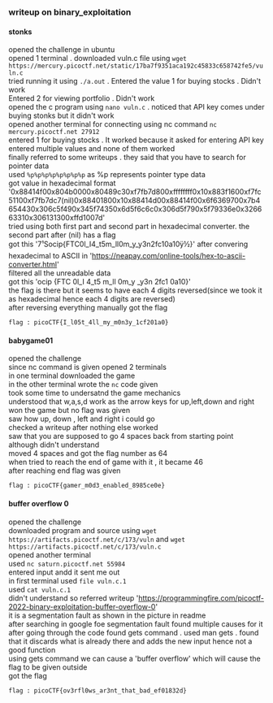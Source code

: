 ### writeup on binary_exploitation

#### stonks

opened the challenge in ubuntu   
opened 1 terminal . downloaded vuln.c file using `wget https://mercury.picoctf.net/static/17ba7f9351aca192c45833c658742fe5/vuln.c`   
tried running it using `./a.out` . Entered the value 1 for buying stocks . Didn't work     
Entered 2 for viewing portfolio . Didn't work   
opened the c program using `nano vuln.c` . noticed that API key comes under buying stonks but it didn't work     
opened another terminal for connecting using nc command `nc mercury.picoctf.net 27912`     
entered 1 for buying stocks . It worked because it asked for entering API key     
entered multiple values and none of them worked     
finally referred to some writeups . they said that you have to search for pointer data    
used `%p%p%p%p%p%p%p%p` as %p represents pointer type data    
got value in hexadecimal format '0x88414f00x804b0000x80489c30xf7fb7d800xffffffff0x10x883f1600xf7fc51100xf7fb7dc7(nil)0x88401800x10x88414d00x88414f00x6f6369700x7b4654430x306c5f490x345f74350x6d5f6c6c0x306d5f790x5f79336e0x326663310x306131300xffd1007d'      
tried using both first part and second part in hexadecimal converter. the second part after (nil) has a flag     
got this '7¹Socip{FTC0l_I4_t5m_ll0m_y_y3n2fc10a10ÿ½}' after convering hexadecimal to ASCII in 'https://neapay.com/online-tools/hex-to-ascii-converter.html'      
filtered all the unreadable data     
got this 'ocip  {FTC  0l_I  4_t5  m_ll  0m_y  _y3n  2fc1  0a10}'     
the flag is there but it seems to have each 4 digits reversed(since we took it as hexadecimal hence each 4 digits are reversed)      
after reversing everything manually got the flag    
```
flag : picoCTF{I_l05t_4ll_my_m0n3y_1cf201a0}
```


#### babygame01

opened the challenge  
since nc command is given opened 2 terminals   
in one terminal downloaded the game    
in the other terminal wrote the `nc` code given    
took some time to undersatnd the game mechanics      
understood that w,a,s,d work as the arrow keys for up,left,down and right    
won the game but no flag was given          
saw how up, down , left and right i could go      
checked a writeup after nothing else worked      
saw that you are supposed to go 4 spaces back from starting point although didn't understand     
moved 4 spaces and got the flag number as 64       
when tried to reach the end of game with it , it became 46     
after reaching end flag was given       
```
flag : picoCTF{gamer_m0d3_enabled_8985ce0e}
```


#### buffer overflow 0

opened the challenge     
downloaded program and source using `wget https://artifacts.picoctf.net/c/173/vuln` and `wget https://artifacts.picoctf.net/c/173/vuln.c`   
opened another terminal     
used `nc saturn.picoctf.net 55984`    
entered input andd it sent me out    
in first terminal used `file vuln.c.1`    
used `cat vuln.c.1`     
didn't understand so referred writeup 'https://programmingfire.com/picoctf-2022-binary-exploitation-buffer-overflow-0'     
it is a segmentation fault as shown in the picture in readme       
after searching in google foe segmentation fault found multiple causes for it    
after going through the code found gets command . used man gets . found that it discards what is already there and adds the new input hence not a good function    
using gets command we can cause a 'buffer overflow' which will cause the flag to be given outside      
got the flag       
```
flag : picoCTF{ov3rfl0ws_ar3nt_that_bad_ef01832d} 
```
